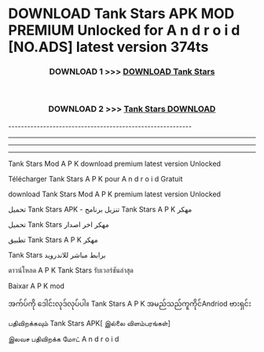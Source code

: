 # DOWNLOAD Tank Stars  APK MOD PREMIUM Unlocked for A n d r o i d [NO.ADS] latest version 374ts 



<div align="center">

<h3>DOWNLOAD 1 >>> <a href="https://getmod2.web.app/?judul=Tank Stars ">DOWNLOAD Tank Stars </a></h3><br>

<h3>DOWNLOAD 2 >>> <a href="https://getmod2.web.app/?judul=Tank Stars ">Tank Stars  DOWNLOAD </a></h3>

</div>
----------------------------------------------------------

----------------------------------------------------------

----------------------------------------------------------

----------------------------------------------------------

Tank Stars  Mod A P K download premium latest version Unlocked

Télécharger Tank Stars  A P K pour A n d r o i d Gratuit

download Tank Stars  Mod A P K premium latest version Unlocked

تحميل Tank Stars  APK - تنزيل برنامج Tank Stars  A P K مهكر

تحميل Tank Stars  مهكر اخر اصدار

تطبيق Tank Stars  A P K مهكر

Tank Stars  برابط مباشر للاندرويد

ดาวน์โหลด A P K Tank Stars  รับเวอร์ชันล่าสุด

Baixar A P K mod

အက်ပ်ကို ဒေါင်းလုဒ်လုပ်ပါ။ Tank Stars  A P K အမည်သည်ကူကိုင်Andriod ဗားရှင်း

பதிவிறக்கவும் Tank Stars  APK[ இல்லை விளம்பரங்கள்] 
 
இலவச பதிவிறக்க மோட் A n d r o i d



